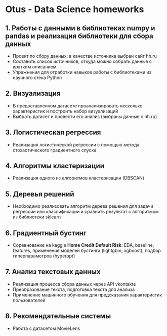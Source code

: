 # Otus - Data Science homeworks

## 1. Работы с данными в библиотеках numpy и pandas и реализация библиотеки для сбора данных
  - Проект по сбору данных: в качестве источника выбран сайт hh.ru
  - Составить список источников, откуда можно собрать данные с кратким описанием
  - Упражнения для отработки навыков работы с библиотеками из научного стека Python

## 2. Визуализация
  - В предоставленном датасете проанализировать несколько
  характеристик и построить набор визуализаций
  - Выбрать датасет и провести его анализ (выбраны данные с hh.ru)

## 3. Логистическая регрессия
  - Реализация логистической регрессии с помощью метода стохастического градиентного спуска

## 4. Алгоритмы кластеризации
 - Реализация одного из алгоритмов кластеризации (DBSCAN)

## 5. Деревья решений
  - Необходимо реализовать алгоритм дерева решения для задачи регрессии или классификации и сравнить результат с алгоритмом из библиотеки sklearn

## 6. Градиентный бустинг
  - Соревнование на kaggle **Home Credit Default Risk**: EDA, baseline, features, применение моделей бустинга (lightgbm, xgboost), подбор гиперпараметров (hyperopt)

## 7. Анализ текстовых данных
  - Реализация процесса сбора данных через API vkontakte
  - Преобразование текста, подготовка текста для анализа
  - Применение машинного обучения для предсказания характеристик пользователей

## 8. Рекомендательные системы
  - Работа с датасетом MovieLens
